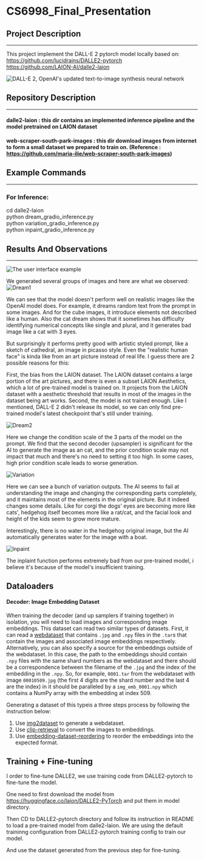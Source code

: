 # CS6998_Final_Presentation

## Project Description
----------------------------------------------------------------------------
This project implement the DALL-E 2 pytorch model locally based on:\
https://github.com/lucidrains/DALLE2-pytorch \
https://github.com/LAION-AI/dalle2-laion

![DALL-E 2,  OpenAI's updated text-to-image synthesis neural network](https://user-images.githubusercontent.com/27121819/208495737-702a0eaf-5af5-46e8-9836-e0a0d91ea5eb.png)



## Repository Description
----------------------------------------------------------------------------
#### dalle2-laion : this dir contains an implemented inference pipeline and the model pretrained on LAION dataset
#### web-scraper-south-park-images : this dir download images from internet to form a small dataset we prepared to train on. (Reference : https://github.com/maria-ilie/web-scraper-south-park-images)


## Example Commands        
----------------------------------------------------------------------------
### For Inference: 
cd dalle2-laion \
python dream_gradio_inference.py \
python variation_gradio_inference.py \
python inpaint_gradio_inference.py

## Results And Observations  
----------------------------------------------------------------------------
![The user interface example](https://user-images.githubusercontent.com/27121819/208494611-330da5b6-328a-467e-b528-e18df404e7db.png)

We generated several groups of images and here are what we observed:
![Dream1](https://user-images.githubusercontent.com/27121819/208494915-8e55c0c0-21ba-4096-a733-b994a308c727.png)

We can see that the model doesn't perform well on realistic images like the OpenAI model does. For example, it dreams random text from the prompt in some images. And for the cube images, it introduce elements not described like a human. Also the cat dream shows that it sometimes has difficulty identifying numerical concepts like single and plural, and it generates bad image like a cat with 3 eyes.

But surprisingly it performs pretty good with artistic styled prompt, like a sketch of cathedral, an image in picasso style. Even the "realistic  human face" is kinda like from an art picture instead of real life. I guess there are 2 possible reasons for this: 

First, the bias from the LAION dataset. The LAION dataset contains a large portion of the art pictures, and there is even a subset LAION Aesthetics, which a lot of pre-trained model is trained on. It projects from the LAION dataset with a aesthetic threshold that results in most of the images in the dataset being art works. 
Second, the model is not trained enough. Like I mentioned, DALL-E 2 didn't release its model, so we can only find pre-trained model's latest checkpoint that's still under training.

![Dream2](https://user-images.githubusercontent.com/27121819/208494988-def2063e-9895-457e-a559-7394d58946fa.png)

Here we change the condition scale of the 3 parts of the model on the prompt. We find that the second decoder (upsampler) is significant for the AI to generate the image as an cat, and the prior condition scale may not impact that much and there's no need to setting it too high. In some cases, high prior condition scale leads to worse generation.

![Variation](https://user-images.githubusercontent.com/27121819/208495011-063e157a-5c2e-484f-afd4-dab6eb2d1784.png)

Here we can see a bunch of variation outputs. The AI seems to fail at understanding the image and changing the corresponding parts completely, and it maintains most of the elements in the original picture. But it indeed changes some details. Like for corgi the dogs' eyes are becoming more like cats', hedgehog itself becomes more like a rat/cat, and the facial look and height of the kids seem to grow more mature. 

Interestingly, there is no water in the hedgehog original image, but the AI automatically generates water for the image with a boat.

![Inpaint](https://user-images.githubusercontent.com/27121819/208495203-cf11d34e-643c-4215-b2f2-db04d60c466d.png)

The inplaint function performs extremely bad from our pre-trained model, i believe it's because of the model's insufficient training.

## Dataloaders

#### Decoder: Image Embedding Dataset

When training the decoder (and up samplers if training together) in isolation, you will need to load images and corresponding image embeddings. This dataset can read two similar types of datasets. First, it can read a [webdataset](https://github.com/webdataset/webdataset) that contains `.jpg` and `.npy` files in the `.tar`s that contain the images and associated image embeddings respectively. Alternatively, you can also specify a source for the embeddings outside of the webdataset. In this case, the path to the embeddings should contain `.npy` files with the same shard numbers as the webdataset and there should be a correspondence between the filename of the `.jpg` and the index of the embedding in the `.npy`. So, for example, `0001.tar` from the webdataset with image `00010509.jpg` (the first 4 digits are the shard number and the last 4 are the index) in it should be paralleled by a `img_emb_0001.npy` which contains a NumPy array with the embedding at index 509.

Generating a dataset of this typeis a three steps process by following the instruction below:
1. Use [img2dataset](https://github.com/rom1504/img2dataset) to generate a webdataset.
2. Use [clip-retrieval](https://github.com/rom1504/clip-retrieval) to convert the images to embeddings.
3. Use [embedding-dataset-reordering](https://github.com/Veldrovive/embedding-dataset-reordering) to reorder the embeddings into the expected format.

## Training + Fine-tuning

I order to fine-tune DALLE2, we use training code from DALLE2-pytorch to fine-tune the model.

One need to first download the model from https://huggingface.co/laion/DALLE2-PyTorch and put them in model directory.

Then CD to DALLE2-pytorch directory and follow its instruction in README to load a pre-trained model from dalle2-laion. We are using the default traininng configuration from DALLE2-pytorch training config to train our model.

And use the dataset generated from the previous step for fine-tuning.